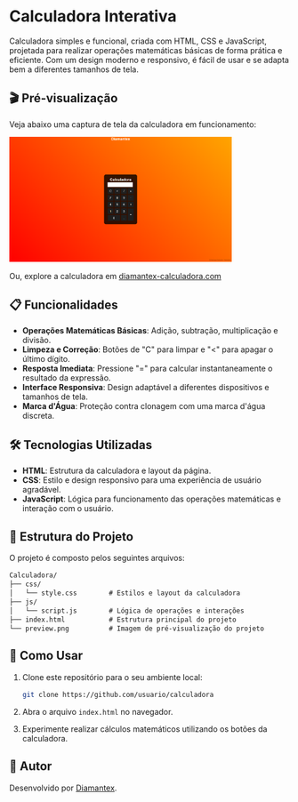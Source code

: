 # Calculadora Interativa

Calculadora simples e funcional, criada com HTML, CSS e JavaScript, projetada para realizar operações matemáticas básicas de forma prática e eficiente. Com um design moderno e responsivo, é fácil de usar e se adapta bem a diferentes tamanhos de tela.

## 🎬 Pré-visualização

Veja abaixo uma captura de tela da calculadora em funcionamento:

<img src="preview.png" alt="Preview da Calculadora" width="400px">

Ou, explore a calculadora em [diamantex-calculadora.com](https://diamantexdev.github.io/Calculadora/)


## 📋 Funcionalidades

- **Operações Matemáticas Básicas**: Adição, subtração, multiplicação e divisão.
- **Limpeza e Correção**: Botões de "C" para limpar e "<" para apagar o último dígito.
- **Resposta Imediata**: Pressione "=" para calcular instantaneamente o resultado da expressão.
- **Interface Responsiva**: Design adaptável a diferentes dispositivos e tamanhos de tela.
- **Marca d'Água**: Proteção contra clonagem com uma marca d'água discreta.

## 🛠️ Tecnologias Utilizadas

- **HTML**: Estrutura da calculadora e layout da página.
- **CSS**: Estilo e design responsivo para uma experiência de usuário agradável.
- **JavaScript**: Lógica para funcionamento das operações matemáticas e interação com o usuário.

## 📂 Estrutura do Projeto

O projeto é composto pelos seguintes arquivos:

```plaintext
Calculadora/
├── css/
│   └── style.css        # Estilos e layout da calculadora
├── js/
│   └── script.js        # Lógica de operações e interações
├── index.html           # Estrutura principal do projeto
└── preview.png          # Imagem de pré-visualização do projeto
```

## 🚀 Como Usar

1. Clone este repositório para o seu ambiente local:
    ```bash
    git clone https://github.com/usuario/calculadora
    ```

2. Abra o arquivo `index.html` no navegador.

3. Experimente realizar cálculos matemáticos utilizando os botões da calculadora.

## 👤 Autor

Desenvolvido por [Diamantex](https://github.com/DiamantexDev).



